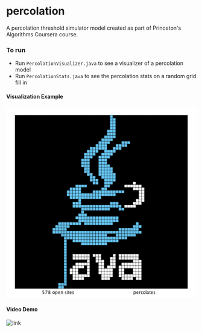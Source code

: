 # percolation
 A percolation threshold simulator model created as part of Princeton's Algorithms Coursera course. 

### To run
- Run `PercolationVisualizer.java` to see a visualizer of a percolation model
- Run `PercolationStats.java` to see the percolation stats on a random grid fill in

#### Visualization Example
![](test_files/java60.png)

#### Video Demo
![link](https://github.com/risharma101/percolation/assets/52262619/85ed9223-4768-4460-a528-dfbcfc768a23)
